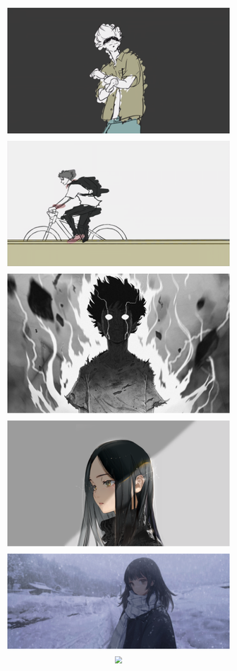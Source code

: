 <p align='center'>
<img src='gojo4k.png' alt='rose' width='600'/>
</p>

<p align='center'>
<img src='megumibike.png' alt='rose' width='600'/>
</p>

<p align='center'>
<img src='mobPsyco100.jpg' alt='rose' width='600'/>
</p>

<p align='center'>
<img src='modernGirl.png' alt='rose' width='600'/>
</p>

<p align='center'>
<img src='snowGirl.jpg' alt='rose' width='600'/>
</p>

<p align='center'>
<a href='https://github.com/mountain-theme/Mountain'><img src='https://img.shields.io/static/v1?label=Powered%20By&message=Mountain&color=9ec49f&style=for-the-badge&labelColor=0f0f0f'></a>
</p>


